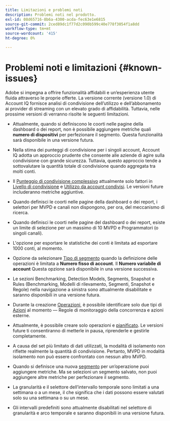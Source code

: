 ```yaml
---
title: Limitazioni e problemi noti
description: Problemi noti nel prodotto.
exl-id: 08d65716-8b6a-4300-acda-fec63e1e6815
source-git-commit: 2ced89dc1f77d2c090b599c40e778f3054f1a8dd
workflow-type: tm+mt
source-wordcount: '415'
ht-degree: 0%

---
```


# Problemi noti e limitazioni {#known-issues}

Adobe si impegna a offrire funzionalità affidabili e un’esperienza utente fluida attraverso le proprie offerte. La versione corrente (versione 1.0) di Account IQ fornisce analisi di condivisione dell’utilizzo e dell’abbonamento ai provider di streaming con un elevato grado di affidabilità. Tuttavia, nelle prossime versioni di verranno risolte le seguenti limitazioni.

* Attualmente, quando si definiscono le coorti nelle pagine della dashboard o dei report, non è possibile aggiungere metriche quali **numero di dispositivi** per perfezionare il segmento. Questa funzionalità sarà disponibile in una versione futura.

* Nella stima dei punteggi di condivisione per i singoli account, Account IQ adotta un approccio prudente che consente alle aziende di agire sulla condivisione con grande sicurezza. Tuttavia, questo approccio tende a sottovalutare la quantità totale di condivisione quando aggregata tra molti conti.

* Il [Punteggio di condivisione complessivo](/help/accountiq/dashboard.md#overall-sharing-score) attualmente solo fattori in [Livello di condivisione](/help/accountiq/dashboard.md#sharing-level) e [Utilizzo da account condivisi](/help/accountiq/dashboard.md#usage-from-shared-accounts). Le versioni future includeranno metriche aggiuntive.

* Quando definisci le coorti nelle pagine della dashboard o dei report, i selettori per MVPD e canali non dispongono, per ora, del meccanismo di ricerca.

* Quando definisci le coorti nelle pagine del dashboard o dei report, esiste un limite di selezione per un massimo di 10 MVPD e Programmatori (o singoli canali).

* L&#39;opzione per esportare le statistiche dei conti è limitata ad esportare 1000 conti, al momento.

* Opzione da selezionare [Tipo di segmento](#segment-type) quando la definizione delle operazioni è limitata a **Numero fisso di account**. Il **Numero variabile di account** Questa opzione sarà disponibile in una versione successiva.

* Le sezioni Benchmarking, Detection Models, Segments, Snapshot e Rules (Benchmarking, Modelli di rilevamento, Segmenti, Snapshot e Regole) nella navigazione a sinistra sono attualmente disabilitate e saranno disponibili in una versione futura.

* Durante la creazione [Operazioni](/help/accountiq/operation-affecting-user-segment.md), è possibile identificare solo due tipi di [Azioni](/help/accountiq/operation-affecting-user-segment.md) al momento — Regole di monitoraggio della concorrenza e azioni esterne.

* Attualmente, è possibile creare solo operazioni e [pianificato](/help/accountiq/operation-affecting-user-segment.md#action). Le versioni future ti consentiranno di metterle in pausa, riprenderle e gestirle completamente.

* A causa del set più limitato di dati utilizzati, la modalità di isolamento non riflette realmente la quantità di condivisione. Pertanto, MVPD in modalità isolamento non può essere confrontato con nessun altro MVPD. <!--do we need to separate out this limitation, which is from a different persona i.e. only for Programmer persona?-->

* Quando si definisce una nuova [segmento](/help/accountiq/segments-timeframe.md) per un’operazione puoi aggiungere metriche. Ma se selezioni un segmento salvato, non puoi aggiungere altre metriche per perfezionare il segmento.

* La granularità e il selettore dell’intervallo temporale sono limitati a una settimana o a un mese, il che significa che i dati possono essere valutati solo su una settimana o su un mese.

* Gli intervalli predefiniti sono attualmente disabilitati nel selettore di granularità e arco temporale e saranno disponibili in una versione futura.
